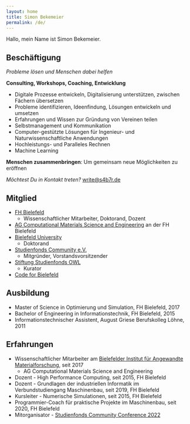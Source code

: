 ```yaml
---
layout: home
title: Simon Bekemeier
permalink: /de/
---
```


Hallo, mein Name ist Simon Bekemeier.

## Beschäftigung

*Probleme lösen und Menschen dabei helfen*

**Consulting, Workshops, Coaching, Entwicklung**

- Digitale Prozesse entwickeln, Digitalisierung unterstützen, zwischen Fächern übersetzen
- Probleme identifizieren, Ideenfindung, Lösungen entwickeln und umsetzen
- Erfahrungen und Wissen zur Gründung von Vereinen teilen
- Selbstmanagement und Kommunikation
- Computer-gestützte Lösungen für Ingenieur- und Naturwissenschaftliche Anwendungen
- Hochleistungs- und Paralleles Rechnen
- Machine Learning

**Menschen zusammenbringen**: Um gemeinsam neue Möglichkeiten zu eröffnen

*Möchtest Du in Kontakt treten?* [write@s4b7r.de](mailto:write@s4b7r.de)

## Mitglied

- [FH Bielefeld](https://www.fh-bielefeld.de/)
    - Wissenschaftlicher Mitarbeiter, Doktorand, Dozent
- [AG Computational Materials Science and Engineering](https://www.fh-bielefeld.de/ium/forschung/arbeitsgruppen/computational-materials-science-and-engineering) an der FH Bielefeld
- [Bielefeld University](https://www.uni-bielefeld.de/)
    - Doktorand
- [Studienfonds Community e.V.](https://studienfondscommunity.de/)
    - Mitgründer, Vorstandsvorsitzender
- [Stiftung Studienfonds OWL](https://www.studienfonds-owl.de/)
    - Kurator
- [Code for Bielefeld](https://codefor.de/bielefeld/)

## Ausbildung

- Master of Science in Optimierung und Simulation, FH Bielefeld, 2017
- Bachelor of Engineering in Informationstechnik, FH Bielefeld, 2015
- Informationstechnischer Assistent, August Griese Berufskolleg Löhne, 2011

## Erfahrungen

- Wissenschaftlicher Mitarbeiter am [Bielefelder Institut für Angewandte Materialforschung](https://www.fh-bielefeld.de/bifam), seit 2017
    - AG Computational Materials Science and Engineering
- Dozent - High Performance Computing, seit 2015, FH Bielefeld
- Dozent - Grundlagen der industriellen Informatik im Verbundstudiengang Maschinenbau, seit 2019, FH Bielefeld
- Kursleiter - Numerische Simulationen, seit 2015, FH Bielefeld
- Programmier-Coach für praktische Projekte im Maschinenbau, seit 2020, FH Bielefeld
- Mitorganisator - [Studienfonds Community Conference 2022](https://studienfondscommunity.de/kick-off-gelungen-die-studienfonds-community-conference-2022/)
